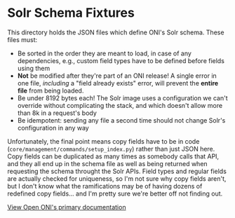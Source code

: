 # Solr Schema Fixtures

This directory holds the JSON files which define ONI's Solr schema.  These
files must:

- Be sorted in the order they are meant to load, in case of any dependencies,
  e.g., custom field types have to be defined before fields using them
- **Not** be modified after they're part of an ONI release!  A single error in
  one file, *including* a "field already exists" error, will prevent the
  **entire file** from being loaded.
- Be under 8192 bytes each!  The Solr image uses a configuration we can't
  override without complicating the stack, and which doesn't allow more than 8k
  in a request's body
- Be idempotent: sending any file a second time should not change Solr's
  configuration in any way

Unfortunately, the final point means copy fields have to be in code
(`core/management/commands/setup_index.py`) rather than just JSON here.  Copy
fields can be duplicated as many times as somebody calls that API, and they all
end up in the schema file as well as being returned when requesting the schema
throught the Solr APIs.  Field types and regular fields are actually checked
for uniqueness, so I'm not sure why copy fields aren't, but I don't know what
the ramifications may be of having dozens of redefined copy fields... and I'm
pretty sure we're better off not finding out.

[View Open ONI's primary documentation](/docs/)
